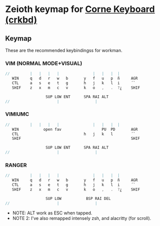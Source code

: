 # Zeioth keymap for [Corne Keyboard (crkbd)](https://github.com/foostan/crkbd)

## Keymap
These are the recommended keybindingss for workman.

### VIM (NORMAL MODE+VISUAL) 
```c
//         |   |   |   |               |   |   |  |
   WIN     q   d   r   w   b       y   f   u   p  ñ     AGR
   CTL     a   s   e   t   g       h   j   k   l  i     ´`      
   SHIF    z   x   m   c   v       k   o   ,   .  ?¿    SHIF

                  SUP LOW ENT      SPA RAI ALT
//                     |                |
```

### VIMIUMC 
```c
//         |   |   |   |               |   |   |  |
   WIN           open fav                  PU  PD       AGR
   CTL                             h   j   k   l        ´`      
   SHIF                                                 SHIF

                  SUP LOW ENT      SPA RAI ALT
//                     |                |
```

### RANGER 
```c
//         |   |   |   |               |   |   |  |
   WIN     q   d   r   w   b       y   f   u   p  ñ     AGR
   CTL     a   s   e   t   g       h   j   k   l  i     ´`      
   SHIF    z   x   m   c   v       k   o   ,   .  ?¿    SHIF

                  SUP LOW           BSP RAI DEL
//                     |                |
```

* NOTE: ALT work as ESC when tapped.
* NOTE 2: I've also remapped intensely zsh, and alacritty (for scroll).
